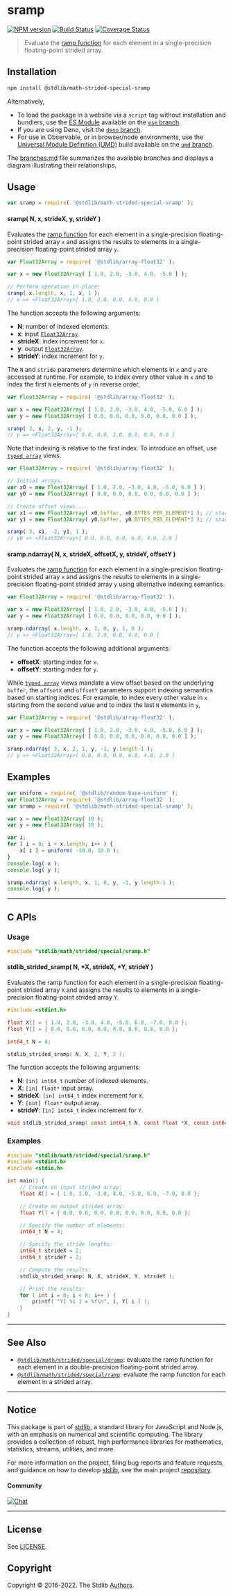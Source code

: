 <!--

@license Apache-2.0

Copyright (c) 2020 The Stdlib Authors.

Licensed under the Apache License, Version 2.0 (the "License");
you may not use this file except in compliance with the License.
You may obtain a copy of the License at

   http://www.apache.org/licenses/LICENSE-2.0

Unless required by applicable law or agreed to in writing, software
distributed under the License is distributed on an "AS IS" BASIS,
WITHOUT WARRANTIES OR CONDITIONS OF ANY KIND, either express or implied.
See the License for the specific language governing permissions and
limitations under the License.

-->

# sramp

[![NPM version][npm-image]][npm-url] [![Build Status][test-image]][test-url] [![Coverage Status][coverage-image]][coverage-url] <!-- [![dependencies][dependencies-image]][dependencies-url] -->

> Evaluate the [ramp function][@stdlib/math/base/special/rampf] for each element in a single-precision floating-point strided array.

<section class="intro">

</section>

<!-- /.intro -->

<section class="installation">

## Installation

```bash
npm install @stdlib/math-strided-special-sramp
```

Alternatively,

-   To load the package in a website via a `script` tag without installation and bundlers, use the [ES Module][es-module] available on the [`esm` branch][esm-url].
-   If you are using Deno, visit the [`deno` branch][deno-url].
-   For use in Observable, or in browser/node environments, use the [Universal Module Definition (UMD)][umd] build available on the [`umd` branch][umd-url].

The [branches.md][branches-url] file summarizes the available branches and displays a diagram illustrating their relationships.

</section>

<section class="usage">

## Usage

```javascript
var sramp = require( '@stdlib/math-strided-special-sramp' );
```

#### sramp( N, x, strideX, y, strideY )

Evaluates the [ramp function][@stdlib/math/base/special/rampf] for each element in a single-precision floating-point strided array `x` and assigns the results to elements in a single-precision floating-point strided array `y`.

```javascript
var Float32Array = require( '@stdlib/array-float32' );

var x = new Float32Array( [ 1.0, 2.0, -3.0, 4.0, -5.0 ] );

// Perform operation in-place:
sramp( x.length, x, 1, x, 1 );
// x => <Float32Array>[ 1.0, 2.0, 0.0, 4.0, 0.0 ]
```

The function accepts the following arguments:

-   **N**: number of indexed elements.
-   **x**: input [`Float32Array`][@stdlib/array/float32].
-   **strideX**: index increment for `x`.
-   **y**: output [`Float32Array`][@stdlib/array/float32].
-   **strideY**: index increment for `y`.

The `N` and `stride` parameters determine which elements in `x` and `y` are accessed at runtime. For example, to index every other value in `x` and to index the first `N` elements of `y` in reverse order,

```javascript
var Float32Array = require( '@stdlib/array-float32' );

var x = new Float32Array( [ 1.0, 2.0, -3.0, 4.0, -5.0, 6.0 ] );
var y = new Float32Array( [ 0.0, 0.0, 0.0, 0.0, 0.0, 0.0 ] );

sramp( 3, x, 2, y, -1 );
// y => <Float32Array>[ 0.0, 0.0, 1.0, 0.0, 0.0, 0.0 ]
```

Note that indexing is relative to the first index. To introduce an offset, use [`typed array`][@stdlib/array/float32] views.

```javascript
var Float32Array = require( '@stdlib/array-float32' );

// Initial arrays...
var x0 = new Float32Array( [ 1.0, 2.0, -3.0, 4.0, -5.0, 6.0 ] );
var y0 = new Float32Array( [ 0.0, 0.0, 0.0, 0.0, 0.0, 0.0 ] );

// Create offset views...
var x1 = new Float32Array( x0.buffer, x0.BYTES_PER_ELEMENT*1 ); // start at 2nd element
var y1 = new Float32Array( y0.buffer, y0.BYTES_PER_ELEMENT*3 ); // start at 4th element

sramp( 3, x1, -2, y1, 1 );
// y0 => <Float32Array>[ 0.0, 0.0, 0.0, 6.0, 4.0, 2.0 ]
```

#### sramp.ndarray( N, x, strideX, offsetX, y, strideY, offsetY )

Evaluates the [ramp function][@stdlib/math/base/special/rampf] for each element in a single-precision floating-point strided array `x` and assigns the results to elements in a single-precision floating-point strided array `y` using alternative indexing semantics.

```javascript
var Float32Array = require( '@stdlib/array-float32' );

var x = new Float32Array( [ 1.0, 2.0, -3.0, 4.0, -5.0 ] );
var y = new Float32Array( [ 0.0, 0.0, 0.0, 0.0, 0.0 ] );

sramp.ndarray( x.length, x, 1, 0, y, 1, 0 );
// y => <Float32Array>[ 1.0, 2.0, 0.0, 4.0, 0.0 ]
```

The function accepts the following additional arguments:

-   **offsetX**: starting index for `x`.
-   **offsetY**: starting index for `y`.

While [`typed array`][@stdlib/array/float32] views mandate a view offset based on the underlying `buffer`, the `offsetX` and `offsetY` parameters support indexing semantics based on starting indices. For example, to index every other value in `x` starting from the second value and to index the last `N` elements in `y`,

```javascript
var Float32Array = require( '@stdlib/array-float32' );

var x = new Float32Array( [ 1.0, 2.0, -3.0, 4.0, -5.0, 6.0 ] );
var y = new Float32Array( [ 0.0, 0.0, 0.0, 0.0, 0.0, 0.0 ] );

sramp.ndarray( 3, x, 2, 1, y, -1, y.length-1 );
// y => <Float32Array>[ 0.0, 0.0, 0.0, 6.0, 4.0, 2.0 ]
```

</section>

<!-- /.usage -->

<section class="notes">

</section>

<!-- /.notes -->

<section class="examples">

## Examples

<!-- eslint no-undef: "error" -->

```javascript
var uniform = require( '@stdlib/random-base-uniform' );
var Float32Array = require( '@stdlib/array-float32' );
var sramp = require( '@stdlib/math-strided-special-sramp' );

var x = new Float32Array( 10 );
var y = new Float32Array( 10 );

var i;
for ( i = 0; i < x.length; i++ ) {
    x[ i ] = uniform( -10.0, 10.0 );
}
console.log( x );
console.log( y );

sramp.ndarray( x.length, x, 1, 0, y, -1, y.length-1 );
console.log( y );
```

</section>

<!-- /.examples -->

<!-- C interface documentation. -->

* * *

<section class="c">

## C APIs

<!-- Section to include introductory text. Make sure to keep an empty line after the intro `section` element and another before the `/section` close. -->

<section class="intro">

</section>

<!-- /.intro -->

<!-- C usage documentation. -->

<section class="usage">

### Usage

```c
#include "stdlib/math/strided/special/sramp.h"
```

#### stdlib_strided_sramp( N, \*X, strideX, \*Y, strideY )

Evaluates the ramp function for each element in a single-precision floating-point strided array `X` and assigns the results to elements in a single-precision floating-point strided array `Y`.

```c
#include <stdint.h>

float X[] = { 1.0, 2.0, -3.0, 4.0, -5.0, 6.0, -7.0, 8.0 };
float Y[] = { 0.0, 0.0, 0.0, 0.0, 0.0, 0.0, 0.0, 0.0 };

int64_t N = 4;

stdlib_strided_sramp( N, X, 2, Y, 2 );
```

The function accepts the following arguments:

-   **N**: `[in] int64_t` number of indexed elements.
-   **X**: `[in] float*` input array.
-   **strideX**: `[in] int64_t` index increment for `X`.
-   **Y**: `[out] float*` output array.
-   **strideY**: `[in] int64_t` index increment for `Y`.

```c
void stdlib_strided_sramp( const int64_t N, const float *X, const int64_t strideX, float *Y, const int64_t strideY );
```

</section>

<!-- /.usage -->

<!-- C API usage notes. Make sure to keep an empty line after the `section` element and another before the `/section` close. -->

<section class="notes">

</section>

<!-- /.notes -->

<!-- C API usage examples. -->

<section class="examples">

### Examples

```c
#include "stdlib/math/strided/special/sramp.h"
#include <stdint.h>
#include <stdio.h>

int main() {
    // Create an input strided array:
    float X[] = { 1.0, 2.0, -3.0, 4.0, -5.0, 6.0, -7.0, 8.0 };

    // Create an output strided array:
    float Y[] = { 0.0, 0.0, 0.0, 0.0, 0.0, 0.0, 0.0, 0.0 };

    // Specify the number of elements:
    int64_t N = 4;

    // Specify the stride lengths:
    int64_t strideX = 2;
    int64_t strideY = 2;

    // Compute the results:
    stdlib_strided_sramp( N, X, strideX, Y, strideY );

    // Print the results:
    for ( int i = 0; i < 8; i++ ) {
        printf( "Y[ %i ] = %f\n", i, Y[ i ] );
    }
}
```

</section>

<!-- /.examples -->

</section>

<!-- /.c -->

<!-- Section for related `stdlib` packages. Do not manually edit this section, as it is automatically populated. -->

<section class="related">

* * *

## See Also

-   <span class="package-name">[`@stdlib/math/strided/special/dramp`][@stdlib/math/strided/special/dramp]</span><span class="delimiter">: </span><span class="description">evaluate the ramp function for each element in a double-precision floating-point strided array.</span>
-   <span class="package-name">[`@stdlib/math/strided/special/ramp`][@stdlib/math/strided/special/ramp]</span><span class="delimiter">: </span><span class="description">evaluate the ramp function for each element in a strided array.</span>

</section>

<!-- /.related -->

<!-- Section for all links. Make sure to keep an empty line after the `section` element and another before the `/section` close. -->


<section class="main-repo" >

* * *

## Notice

This package is part of [stdlib][stdlib], a standard library for JavaScript and Node.js, with an emphasis on numerical and scientific computing. The library provides a collection of robust, high performance libraries for mathematics, statistics, streams, utilities, and more.

For more information on the project, filing bug reports and feature requests, and guidance on how to develop [stdlib][stdlib], see the main project [repository][stdlib].

#### Community

[![Chat][chat-image]][chat-url]

---

## License

See [LICENSE][stdlib-license].


## Copyright

Copyright &copy; 2016-2022. The Stdlib [Authors][stdlib-authors].

</section>

<!-- /.stdlib -->

<!-- Section for all links. Make sure to keep an empty line after the `section` element and another before the `/section` close. -->

<section class="links">

[npm-image]: http://img.shields.io/npm/v/@stdlib/math-strided-special-sramp.svg
[npm-url]: https://npmjs.org/package/@stdlib/math-strided-special-sramp

[test-image]: https://github.com/stdlib-js/math-strided-special-sramp/actions/workflows/test.yml/badge.svg?branch=main
[test-url]: https://github.com/stdlib-js/math-strided-special-sramp/actions/workflows/test.yml?query=branch:main

[coverage-image]: https://img.shields.io/codecov/c/github/stdlib-js/math-strided-special-sramp/main.svg
[coverage-url]: https://codecov.io/github/stdlib-js/math-strided-special-sramp?branch=main

<!--

[dependencies-image]: https://img.shields.io/david/stdlib-js/math-strided-special-sramp.svg
[dependencies-url]: https://david-dm.org/stdlib-js/math-strided-special-sramp/main

-->

[chat-image]: https://img.shields.io/gitter/room/stdlib-js/stdlib.svg
[chat-url]: https://gitter.im/stdlib-js/stdlib/

[stdlib]: https://github.com/stdlib-js/stdlib

[stdlib-authors]: https://github.com/stdlib-js/stdlib/graphs/contributors

[umd]: https://github.com/umdjs/umd
[es-module]: https://developer.mozilla.org/en-US/docs/Web/JavaScript/Guide/Modules

[deno-url]: https://github.com/stdlib-js/math-strided-special-sramp/tree/deno
[umd-url]: https://github.com/stdlib-js/math-strided-special-sramp/tree/umd
[esm-url]: https://github.com/stdlib-js/math-strided-special-sramp/tree/esm
[branches-url]: https://github.com/stdlib-js/math-strided-special-sramp/blob/main/branches.md

[stdlib-license]: https://raw.githubusercontent.com/stdlib-js/math-strided-special-sramp/main/LICENSE

[@stdlib/array/float32]: https://github.com/stdlib-js/array-float32

[@stdlib/math/base/special/rampf]: https://github.com/stdlib-js/math-base-special-rampf

<!-- <related-links> -->

[@stdlib/math/strided/special/dramp]: https://github.com/stdlib-js/math-strided-special-dramp

[@stdlib/math/strided/special/ramp]: https://github.com/stdlib-js/math-strided-special-ramp

<!-- </related-links> -->

</section>

<!-- /.links -->
